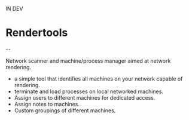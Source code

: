 IN DEV

# Rendertools
--

Network scanner and machine/process manager aimed at network rendering.

* a simple tool that identifies all machines on your network capable of rendering.
* terminate and load processes on local networked machines.
* Assign users to different machines for dedicated access.
* Assign notes to machines.
* Custom groupings of different machines.